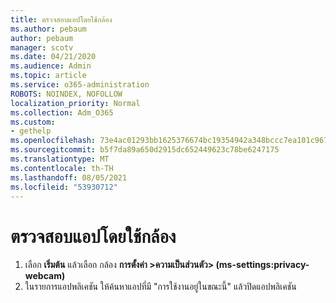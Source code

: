 ```yaml
---
title: ตรวจสอบแอปโดยใช้กล้อง
ms.author: pebaum
author: pebaum
manager: scotv
ms.date: 04/21/2020
ms.audience: Admin
ms.topic: article
ms.service: o365-administration
ROBOTS: NOINDEX, NOFOLLOW
localization_priority: Normal
ms.collection: Adm_O365
ms.custom:
- gethelp
ms.openlocfilehash: 73e4ac01293bb1625376674bc19354942a348bccc7ea101c9676cf468d0df6f1
ms.sourcegitcommit: b5f7da89a650d2915dc652449623c78be6247175
ms.translationtype: MT
ms.contentlocale: th-TH
ms.lasthandoff: 08/05/2021
ms.locfileid: "53930712"
---
```

# <a name="check-for-app-using-camera"></a>ตรวจสอบแอปโดยใช้กล้อง

1. เลือก **เริ่มต้น** แล้วเลือก กล้อง **การตั้งค่า >ความเป็นส่วนตัว> (ms-settings:privacy-webcam)**
2. ในรายการแอปพลิเคชัน ให้ค้นหาแอปที่มี "การใช้งานอยู่ในขณะนี้" แล้วปิดแอปพลิเคชัน
